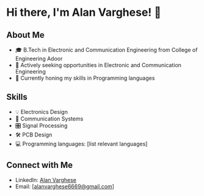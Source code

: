 # Hi there, I'm Alan Varghese! 👋

## About Me
- 🎓 B.Tech in Electronic and Communication Engineering from College of Engineering Adoor
- 💼 Actively seeking opportunities in Electronic and Communication Engineering
- 🌱 Currently honing my skills in Programming languages

## Skills
- 💡 Electronics Design
- 📡 Communication Systems
- 🎛️ Signal Processing
- 🛠️ PCB Design
- 💻 Programming languages: [list relevant languages]

## Connect with Me
- LinkedIn: [Alan Varghese](https://in.linkedin.com/in/alan-varghese-02b1692b1)
- Email: [alanvarghese6669@gmail.com]
